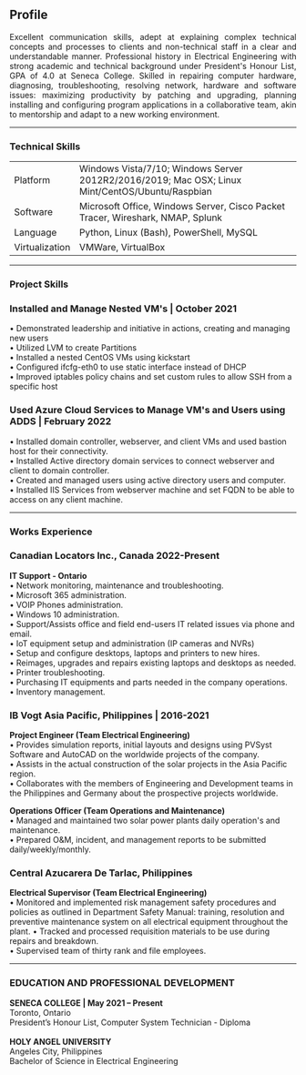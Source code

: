 ## Profile

<p align="justify">Excellent communication skills, adept at explaining complex technical concepts and processes to clients and non-technical staff in a clear and understandable manner. Professional history in Electrical Engineering with strong academic and technical background under President's Honour List, GPA of 4.0 at Seneca College. Skilled in repairing computer hardware, diagnosing,  troubleshooting, resolving network, hardware and software issues: maximizing productivity by patching and upgrading, planning installing and configuring program applications in a collaborative team, akin to mentorship and adapt to a new working environment.</p>

------

### Technical Skills

<p align="Justify">
<table>
  <tr>
    <b><td>Platform</td></b>
    <td>Windows Vista/7/10; Windows Server 2012R2/2016/2019; Mac OSX; Linux Mint/CentOS/Ubuntu/Raspbian</td>
  </tr>
  <tr>
    <b><td>Software</td></b>
    <td>Microsoft Office, Windows Server, Cisco Packet Tracer, Wireshark, NMAP, Splunk</td>
  </tr>  
  <tr>
    <b><td>Language</td></b>
    <td>Python, Linux (Bash), PowerShell, MySQL</td>
  </tr>  
  <tr>
    <b><td>Virtualization</td></b>
    <td>VMWare, VirtualBox</td>
  </tr>  
</table>
</p>

------

### Project Skills
### Installed and Manage Nested VM's | October 2021 

•	Demonstrated leadership and initiative in actions, creating and managing new users
<br>
•	Utilized LVM to create Partitions
<br>
•	Installed a nested CentOS VMs using kickstart
<br>
•	Configured ifcfg-eth0 to use static interface instead of DHCP
<br>
•	Improved iptables policy chains and set custom rules to allow SSH from a specific host
<br>
### Used Azure Cloud Services to Manage VM's and Users using ADDS | February 2022 

•	Installed domain controller, webserver, and client VMs and used bastion host for their connectivity.
<br>
•	Installed Active directory domain services to connect webserver and client to domain controller.
<br>
•	Created and managed users using active directory users and computer.
<br>
•	Installed IIS Services from webserver machine and set FQDN to be able to access on any client machine.

------

### Works Experience

### Canadian Locators Inc., Canada 2022-Present
<b>IT Support - Ontario</b>
<br>
• Network monitoring, maintenance and troubleshooting.
<br>
• Microsoft 365 administration.
<br>
• VOIP Phones administration.
<br>
• Windows 10 administration.
<br>
• Support/Assists office and field end-users IT related issues via phone and email.
<br>
• IoT equipment setup and administration (IP cameras and NVRs)
<br>
• Setup and configure desktops, laptops and printers to new hires.
<br>
• Reimages, upgrades and repairs existing laptops and desktops as needed.
<br>
• Printer troubleshooting.
<br>
• Purchasing IT equipments and parts needed in the company operations.
<br>
• Inventory management.
<br>
### IB Vogt Asia Pacific, Philippines | 2016-2021
<b>Project Engineer (Team Electrical Engineering)</b>
<br>
•	Provides simulation reports, initial layouts and designs using PVSyst Software and AutoCAD on the worldwide projects of the company.
<br>
•	Assists in the actual construction of the solar projects in the Asia Pacific region.
<br>
•	Collaborates with the members of Engineering and Development teams in the Philippines and Germany about the prospective projects worldwide.

<b>Operations Officer (Team Operations and Maintenance)</b>
<br>
•	Managed and maintained two solar power plants daily operation's and maintenance.
<br>
•	Prepared O&M, incident, and management reports to be submitted daily/weekly/monthly.
<br>
### Central Azucarera De Tarlac, Philippines 
<b>Electrical Supervisor (Team Electrical Engineering)</b>
<br>
•	Monitored and implemented risk management safety procedures and policies as outlined in Department Safety Manual: training, resolution and preventive maintenance system on all electrical equipment throughout the plant.
•	Tracked and processed requisition materials to be use during repairs and breakdown.
<br>
•	Supervised team of thirty rank and file employees.

------

### EDUCATION AND PROFESSIONAL DEVELOPMENT

<b>SENECA COLLEGE | May 2021 – Present</b>
<br>
Toronto, Ontario
<br>
President’s Honour List, Computer System Technician - Diploma
<br>
<br>
<b>HOLY ANGEL UNIVERSITY</b>
<br>
Angeles City, Philippines
<br>
Bachelor of Science in Electrical Engineering
